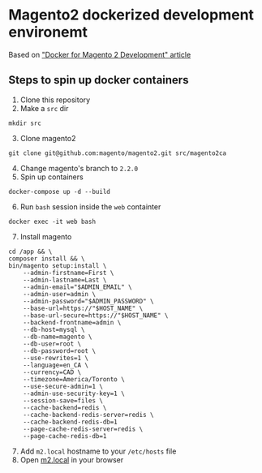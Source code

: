 # Magento2 dockerized development environemt

Based on ["Docker for Magento 2 Development" article](https://www.magemodule.com/all-things-magento/magento-2-tutorials/docker-magento-2-development/)

## Steps to spin up docker containers
1. Clone this repository
2. Make a `src` dir 
```
mkdir src
```
3. Clone magento2 
```
git clone git@github.com:magento/magento2.git src/magento2ca
```
4. Change magento's branch to `2.2.0`
5. Spin up containers 
```
docker-compose up -d --build
```
6. Run `bash` session inside the `web` containter
```
docker exec -it web bash
```
7. Install magento
```
cd /app && \
composer install && \
bin/magento setup:install \
	--admin-firstname=First \
	--admin-lastname=Last \
	--admin-email="$ADMIN_EMAIL" \
	--admin-user=admin \
	--admin-password="$ADMIN_PASSWORD" \
	--base-url=https://"$HOST_NAME" \
	--base-url-secure=https://"$HOST_NAME" \
	--backend-frontname=admin \
	--db-host=mysql \
	--db-name=magento \
	--db-user=root \
	--db-password=root \
	--use-rewrites=1 \
	--language=en_CA \
	--currency=CAD \
	--timezone=America/Toronto \
	--use-secure-admin=1 \
	--admin-use-security-key=1 \
	--session-save=files \
	--cache-backend=redis \
	--cache-backend-redis-server=redis \
	--cache-backend-redis-db=1
	--page-cache-redis-server=redis \
	--page-cache-redis-db=1

```
7. Add `m2.local` hostname to your `/etc/hosts` file
8. Open [m2.local](https://m2.local/) in your browser